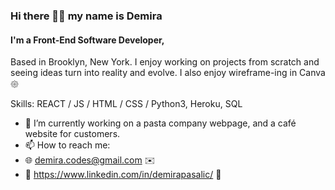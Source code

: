 


### Hi there 🤘🏻 my name is Demira
#### I'm a Front-End Software Developer,
Based in Brooklyn, New York. 
I enjoy working on projects from scratch and seeing ideas turn into reality and evolve. 
I also enjoy wireframe-ing in Canva 𑁍 

Skills: REACT / JS / HTML / CSS / Python3, Heroku, SQL

- 🔭 I’m currently working on a pasta company webpage, and a café website for customers. 
- 📫 How to reach me:
- 🌐 demira.codes@gmail.com ✉️
- 🔎 https://www.linkedin.com/in/demirapasalic/ 👾 
  



  



